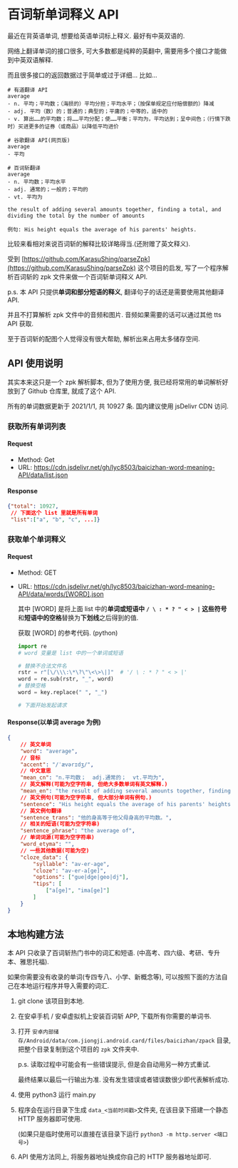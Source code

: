 # 百词斩单词释义 API

最近在背英语单词, 想要给英语单词标上释义. 最好有中英双语的.

网络上翻译单词的接口很多, 可大多数都是纯粹的英翻中, 需要用多个接口才能做到中英双语解释.

而且很多接口的返回数据过于简单或过于详细... 比如...

```
# 有道翻译 API
average
- n. 平均；平均数；（海损的）平均分担；平均水平；（按保单规定应付赔偿额的）降减
- adj. 平均（数）的；普通的；典型的；平庸的；中等的，适中的
- v. 算出……的平均数；将……平均分配；使……平衡；平均为，平均达到；呈中间色；（行情下跌时）买进更多的证券（或商品）以降低平均进价

# 谷歌翻译 API(网页版)
average
- 平均

# 百词斩翻译
average
- n. 平均数；平均水平
- adj. 通常的；一般的；平均的
- vt. 平均为

the result of adding several amounts together, finding a total, and dividing the total by the number of amounts

例句: His height equals the average of his parents' heights.
```

比较来看相对来说百词斩的解释比较详略得当.(还附赠了英文释义).

受到 [https://github.com/KarasuShing/parseZpk](https://github.com/KarasuShing/parseZpk) 这个项目的启发, 写了一个程序解析百词斩的 zpk 文件来做一个百词斩单词释义 API.

p.s. 本 API 只提供**单词和部分短语的释义**, 翻译句子的话还是需要使用其他翻译 API.

并且不打算解析 zpk 文件中的音频和图片. 音频如果需要的话可以通过其他 tts API 获取.

至于百词斩的配图个人觉得没有很大帮助, 解析出来占用太多储存空间.

## API 使用说明

其实本来这只是一个 zpk 解析脚本, 但为了使用方便, 我已经将常用的单词解析好放到了 Github 仓库里, 就成了这个 API.

所有的单词数据更新于 2021/1/1, 共 10927 条. 国内建议使用 jsDelivr CDN 访问.

### 获取所有单词列表

#### Request

- Method: Get
- URL: https://cdn.jsdelivr.net/gh/lyc8503/baicizhan-word-meaning-API/data/list.json

#### Response

```json
{"total": 10927,
 // 下面这个 list 里就是所有单词
 "list":["a", "b", "c", ...]}
```

### 获取单个单词释义

#### Request

- Method: GET

- URL: https://cdn.jsdelivr.net/gh/lyc8503/baicizhan-word-meaning-API/data/words/[WORD].json

  其中 [WORD] 是将上面 list 中的**单词或短语中 `/ \ : * ? " < > |` 这些符号**和**短语中的空格**替换为**下划线**之后得到的值.

  获取 [WORD] 的参考代码. (python)

  ```python
  import re
  # word 变量是 list 中的一个单词或短语
  
  # 替换不合法文件名
  rstr = r"[\/\\\:\*\?\"\<\>\|]"  # '/ \ : * ? " < > |'
  word = re.sub(rstr, "_", word)
  # 替换空格
  word = key.replace(" ", "_")
  
  # 下面开始发起请求
  ```

#### Response(以单词 average 为例)

```json
{
    // 英文单词
	"word": "average",
    // 音标
	"accent": "/ˈævərɪdʒ/",
    // 中文意思
	"mean_cn": "n.平均数；  adj.通常的；  vt.平均为",
    // 英文解释(可能为空字符串, 但绝大多数单词有英文解释.)
	"mean_en": "the result of adding several amounts together, finding a total, and dividing the total by the number of amounts",
    // 英文例句(可能为空字符串, 但大部分单词有例句.)
	"sentence": "His height equals the average of his parents' heights.",
    // 英文例句翻译
	"sentence_trans": "他的身高等于他父母身高的平均数。",
    // 相关的短语(可能为空字符串)
	"sentence_phrase": "the average of",
    // 单词词源(可能为空字符串)
	"word_etyma": "",
    // 一些其他数据(可能为空)
	"cloze_data": {
		"syllable": "av-er-age",
		"cloze": "av-er-a[ge]",
		"options": ["gue|dge|geo|dj"],
		"tips": [
			["a[ge]", "ima[ge]"]
		]
	}
}
```

## 本地构建方法

本 API 只收录了百词斩热门书中的词汇和短语. (中高考、四六级、考研、专升本、雅思托福).

如果你需要没有收录的单词(专四专八、小学、新概念等), 可以按照下面的方法自己在本地运行程序并导入需要的词汇.

1. git clone 该项目到本地.

2. 在安卓手机 / 安卓虚拟机上安装百词斩 APP, 下载所有你需要的单词书.

3. 打开 `安卓内部储存/Android/data/com.jiongji.android.card/files/baicizhan/zpack` 目录, 把整个目录复制到这个项目的 `zpk` 文件夹中.

   p.s. 读取过程中可能会有一些错误提示, 但是会自动用另一种方式重试.

   最终结果以最后一行输出为准. 没有发生错误或者错误数很少即代表解析成功.

4. 使用 python3 运行 main.py

5. 程序会在运行目录下生成 `data_<当前时间戳>`文件夹, 在该目录下搭建一个静态 HTTP 服务器即可使用.

   (如果只是临时使用可以直接在该目录下运行 `python3 -m http.server <端口号>`)

6. API 使用方法同上, 将服务器地址换成你自己的 HTTP 服务器地址即可.

